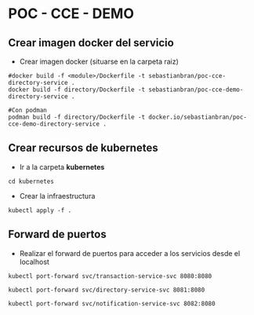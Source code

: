 # POC - CCE - DEMO

## Crear imagen docker del servicio

* Crear imagen docker (situarse en la carpeta raiz)

```shell
#docker build -f <module>/Dockerfile -t sebastianbran/poc-cce-directory-service .
docker build -f directory/Dockerfile -t sebastianbran/poc-cce-demo-directory-service .

#Con podman
podman build -f directory/Dockerfile -t docker.io/sebastianbran/poc-cce-demo-directory-service .
```

## Crear recursos de kubernetes

* Ir a la carpeta **kubernetes**

```shell
cd kubernetes
```

* Crear la infraestructura

```shell
kubectl apply -f .
```

## Forward de puertos

* Realizar el forward de puertos para acceder a los servicios desde el localhost

```shell
kubectl port-forward svc/transaction-service-svc 8080:8080

kubectl port-forward svc/directory-service-svc 8081:8080

kubectl port-forward svc/notification-service-svc 8082:8080
```